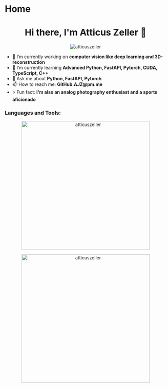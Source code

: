 # Home

<h1 align="center">Hi there, I'm Atticus Zeller 👋</h1>
<p align="center">
  <img src="https://komarev.com/ghpvc/?username=atticuszeller&label=Profile%20views&color=0e75b6&style=flat" alt="atticuszeller" />
</p>

- 🔭 I’m currently working on __computer vision like deep learning and 3D-reconstruction__
- 🌱 I’m currently learning __Advanced Python, FastAPI, Pytorch, CUDA, TypeScript, C++__
- 💬 Ask me about __Python, FastAPI, Pytorch__
- 📫 How to reach me: __GitHub.AJZ@pm.me__
- ⚡ Fun fact: __I'm also an analog photography enthusiast and a sports aficionado__

<h3 align="left">Languages and Tools:</h3>

<p align="center">
  <img src="https://github-readme-stats.vercel.app/api/top-langs?username=atticuszeller&show_icons=true&theme=dark&title_color=0099ff&text_color=474747&bg_color=ffffff&locale=en&layout=compact" alt="atticuszeller" width="400"/>
</p>
<p align="center">
  <img src="https://github-readme-stats.vercel.app/api?username=atticuszeller&show_icons=true&theme=dark&title_color=ff0000&text_color=00ffff&bg_color=000000&locale=en" alt="atticuszeller" width="400"/>
</p>

